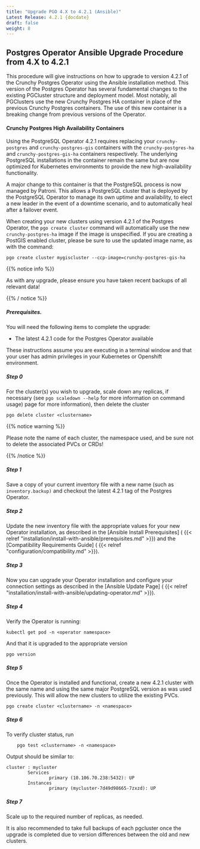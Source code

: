 ```yaml
---
title: "Upgrade PGO 4.X to 4.2.1 (Ansible)"
Latest Release: 4.2.1 {docdate}
draft: false
weight: 8
---
```


## Postgres Operator Ansible Upgrade Procedure from 4.X to 4.2.1

This procedure will give instructions on how to upgrade to version 4.2.1 of the Crunchy Postgres Operator using the Ansible installation method. This version of the Postgres Operator has several fundamental changes to the existing PGCluster structure and deployment model. Most notably, all PGClusters use the new Crunchy Postgres HA container in place of the previous Crunchy Postgres containers. The use of this new container is a breaking change from previous versions of the Operator.

#### Crunchy Postgres High Availability Containers

Using the PostgreSQL Operator 4.2.1 requires replacing your `crunchy-postgres` and `crunchy-postgres-gis` containers with the `crunchy-postgres-ha` and `crunchy-postgres-gis-ha` containers respectively. The underlying PostgreSQL installations in the container remain the same but are now optimized for Kubernetes environments to provide the new high-availability functionality.

A major change to this container is that the PostgreSQL process is now managed by Patroni. This allows a PostgreSQL cluster that is deployed by the PostgreSQL Operator to manage its own uptime and availability, to elect a new leader in the event of a downtime scenario, and to automatically heal after a failover event.

When creating your new clusters using version 4.2.1 of the Postgres Operator, the `pgo create cluster` command will automatically use the new `crunchy-postgres-ha` image if the image is unspecified. If you are creating a PostGIS enabled cluster, please be sure to use the updated image name, as with the command:
```
pgo create cluster mygiscluster --ccp-image=crunchy-postgres-gis-ha
```
{{% notice info %}}

As with any upgrade, please ensure you have taken recent backups of all relevant data!

{{% / notice %}}

##### Prerequisites.
You will need the following items to complete the upgrade:

* The latest 4.2.1 code for the Postgres Operator available

These instructions assume you are executing in a terminal window and that your user has admin privileges in your Kubernetes or Openshift environment.


##### Step 0
For the cluster(s) you wish to upgrade, scale down any replicas, if necessary (see `pgo scaledown --help` for more information on command usage) page for more information), then delete the cluster

	pgo delete cluster <clustername>

{{% notice warning %}}

Please note the name of each cluster, the namespace used, and be sure not to delete the associated PVCs or CRDs!

{{% /notice %}}


##### Step 1

Save a copy of your current inventory file with a new name (such as `inventory.backup)` and checkout the latest 4.2.1 tag of the Postgres Operator.


##### Step 2
Update the new inventory file with the appropriate values for your new Operator installation, as described in the [Ansible Install Prerequisites] ( {{< relref "installation/install-with-ansible/prerequisites.md" >}}) and the [Compatibility Requirements Guide] ( {{< relref "configuration/compatibility.md" >}}).


##### Step 3

Now you can upgrade your Operator installation and configure your connection settings as described in the [Ansible Update Page] ( {{< relref "installation/install-with-ansible/updating-operator.md" >}}).


##### Step 4
Verify the Operator is running:

    kubectl get pod -n <operator namespace>

And that it is upgraded to the appropriate version

    pgo version

##### Step 5
Once the Operator is installed and functional, create a new 4.2.1 cluster with the same name and using the same major PostgreSQL version as was used previously. This will allow the new clusters to utilize the existing PVCs.

	pgo create cluster <clustername> -n <namespace>

##### Step 6
To verify cluster status, run

        pgo test <clustername> -n <namespace>

Output should be similar to:
```
cluster : mycluster
        Services
                primary (10.106.70.238:5432): UP
        Instances
                primary (mycluster-7d49d98665-7zxzd): UP
```
##### Step 7
Scale up to the required number of replicas, as needed. 

It is also recommended to take full backups of each pgcluster once the upgrade is completed due to version differences between the old and new clusters.
